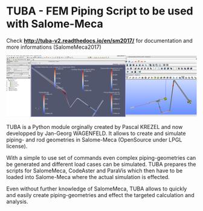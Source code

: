 

# TUBA - FEM Piping Script to be used with Salome-Meca


Check **http://tuba-v2.readthedocs.io/en/sm2017/** for documentation and more informations (SalomeMeca2017)

![TUBA-EXAMPLE](docs/_static/ExampleTUBA.png "Sustainable Energy Transitions")

TUBA is a Python module orginally created by Pascal KREZEL and now developped by Jan-Georg WAGENFELD. It allows to create and simulate piping- and rod geometries in Salome-Meca (OpenSource under LPGL license).

With a simple to use set of commands even complex piping-geometries can be generated and different load cases can be simulated.
TUBA prepares the scripts for SalomeMeca, CodeAster and ParaVis which then have to be loaded into Salome-Meca where the actual simulation is effected.

Even without further knowledge of SalomeMeca, TUBA allows to quickly and easily create piping-geometries and effect the targeted calculation and analysis.


